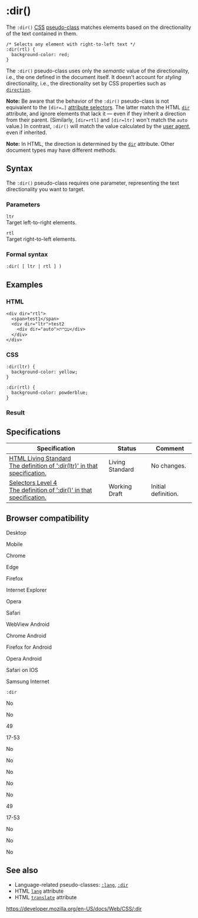 # :dir()

The `:dir()` [CSS](https://developer.mozilla.org/en-US/docs/Web/CSS) [pseudo-class](pseudo-classes) matches elements based on the directionality of the text contained in them.

    /* Selects any element with right-to-left text */
    :dir(rtl) {
      background-color: red;
    }

The `:dir()` pseudo-class uses only the _semantic_ value of the directionality, i.e., the one defined in the document itself. It doesn't account for _styling_ directionality, i.e., the directionality set by CSS properties such as [`direction`](direction).

**Note:** Be aware that the behavior of the `:dir()` pseudo-class is not equivalent to the `[dir=…]` [attribute selectors](attribute_selectors). The latter match the HTML [`dir`](https://developer.mozilla.org/en-US/docs/Web/HTML/Global_attributes#attr-dir) attribute, and ignore elements that lack it — even if they inherit a direction from their parent. (Similarly, `[dir=rtl]` and `[dir=ltr]` won't match the `auto` value.) In contrast, `:dir()` will match the value calculated by the [user agent](https://developer.mozilla.org/en-US/docs/Glossary/User_agent), even if inherited.

**Note:** In HTML, the direction is determined by the [`dir`](https://developer.mozilla.org/en-US/docs/Web/HTML/Global_attributes#attr-dir) attribute. Other document types may have different methods.

## Syntax

The `:dir()` pseudo-class requires one parameter, representing the text directionality you want to target.

### Parameters

`ltr`  
Target left-to-right elements.

`rtl`  
Target right-to-left elements.

### Formal syntax

    :dir( [ ltr | rtl ] )

## Examples

### HTML

    <div dir="rtl">
      <span>test1</span>
      <div dir="ltr">test2
        <div dir="auto">עִבְרִית</div>
      </div>
    </div>

### CSS

    :dir(ltr) {
      background-color: yellow;
    }

    :dir(rtl) {
      background-color: powderblue;
    }

### Result

## Specifications

<table><thead><tr class="header"><th>Specification</th><th>Status</th><th>Comment</th></tr></thead><tbody><tr class="odd"><td><a href="https://html.spec.whatwg.org/multipage/scripting.html#selector-ltr">HTML Living Standard<br />
<span class="small">The definition of ':dir(ltr)' in that specification.</span></a></td><td><span class="spec-living">Living Standard</span></td><td>No changes.</td></tr><tr class="even"><td><a href="https://drafts.csswg.org/selectors-4/#the-dir-pseudo">Selectors Level 4<br />
<span class="small">The definition of ':dir()' in that specification.</span></a></td><td><span class="spec-wd">Working Draft</span></td><td>Initial definition.</td></tr></tbody></table>

## Browser compatibility

Desktop

Mobile

Chrome

Edge

Firefox

Internet Explorer

Opera

Safari

WebView Android

Chrome Android

Firefox for Android

Opera Android

Safari on IOS

Samsung Internet

`:dir`

No

No

49

17-53

No

No

No

No

No

49

17-53

No

No

No

## See also

- Language-related pseudo-classes: [`:lang`](:lang), [`:dir`](:dir)
- HTML [`lang`](https://developer.mozilla.org/en-US/docs/Web/HTML/Global_attributes#attr-lang) attribute
- HTML [`translate`](https://developer.mozilla.org/en-US/docs/Web/HTML/Global_attributes#attr-translate) attribute

<a href="https://developer.mozilla.org/en-US/docs/Web/CSS/:dir" class="_attribution-link">https://developer.mozilla.org/en-US/docs/Web/CSS/:dir</a>
